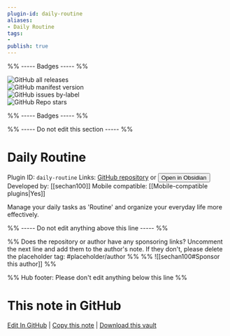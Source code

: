 ```yaml
---
plugin-id: daily-routine
aliases:
- Daily Routine
tags: 
- 
publish: true
---
```


%% ----- Badges ----- %%

![GitHub all releases](https://img.shields.io/github/downloads/sechan100/daily-routine-2/total?color=573E7A&logo=github&style=for-the-badge)   
![GitHub manifest version](https://img.shields.io/github/manifest-json/v/sechan100/daily-routine-2?color=573E7A&logo=github&style=for-the-badge)   
![GitHub issues by-label](https://img.shields.io/github/issues/sechan100/daily-routine-2/help%20wanted?color=573E7A&logo=github&style=for-the-badge)   
![GitHub Repo stars](https://img.shields.io/github/stars/sechan100/daily-routine-2?color=573E7A&logo=github&style=for-the-badge)

%% ----- Badges ----- %%

%% ----- Do not edit this section ----- %%

# Daily Routine

Plugin ID: `daily-routine`
Links: [GitHub repository](https://github.com/sechan100/daily-routine-2) or [<button id=HH>Open in Obsidian</button>](obsidian://show-plugin?id=daily-routine)
Developed by: [[sechan100]]
Mobile compatible: [[Mobile-compatible plugins|Yes]]

Manage your daily tasks as 'Routine' and organize your everyday life more effectively.

%% ----- Do not edit anything above this line ----- %% 

%% Does the repository or author have any sponsoring links? Uncomment the next line and add them to the author's note. If they don't, please delete the placeholder tag: #placeholder/author %%
%% ![[sechan100#Sponsor this author]] %%

%% Hub footer: Please don't edit anything below this line %%

# This note in GitHub

<span class="git-footer">[Edit In GitHub](https://github.dev/obsidian-community/obsidian-hub/blob/main/02%20-%20Community%20Expansions/02.05%20All%20Community%20Expansions/Plugins/daily-routine.md "git-hub-edit-note") | [Copy this note](https://raw.githubusercontent.com/obsidian-community/obsidian-hub/main/02%20-%20Community%20Expansions/02.05%20All%20Community%20Expansions/Plugins/daily-routine.md "git-hub-copy-note") | [Download this vault](https://github.com/obsidian-community/obsidian-hub/archive/refs/heads/main.zip "git-hub-download-vault") </span>
